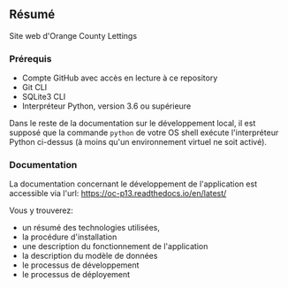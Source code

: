 ## Résumé

Site web d'Orange County Lettings

### Prérequis

- Compte GitHub avec accès en lecture à ce repository
- Git CLI
- SQLite3 CLI
- Interpréteur Python, version 3.6 ou supérieure

Dans le reste de la documentation sur le développement local, il est supposé que la commande `python` de votre OS shell exécute l'interpréteur Python ci-dessus (à moins qu'un environnement virtuel ne soit activé).

### Documentation

La documentation concernant le développement de l'application est accessible via l'url: https://oc-p13.readthedocs.io/en/latest/

Vous y trouverez: 
- un résumé des technologies utilisées,
- la procédure d'installation
- une description du fonctionnement de l'application
- la description du modèle de données
- le processus de développement
- le processus de déployement
